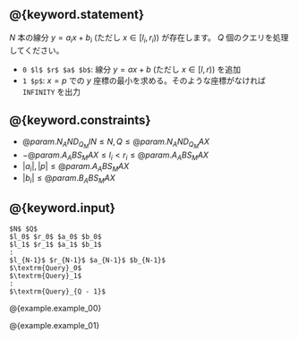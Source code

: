 ## @{keyword.statement}
$N$ 本の線分 $y = a_i x + b_i$ (ただし $x \in [l_i, r_i)$) が存在します。 $Q$ 個のクエリを処理してください。

- `0 $l$ $r$ $a$ $b$`: 線分 $y = ax + b$ (ただし $x \in [l, r)$) を追加
- `1 $p$`: $x = p$ での $y$ 座標の最小を求める。そのような座標がなければ `INFINITY` を出力

## @{keyword.constraints}

- $@{param.N_AND_Q_MIN} \leq N, Q \leq @{param.N_AND_Q_MAX}$
- $-@{param.A_ABS_MAX} \leq l_i \lt r_i \leq @{param.A_ABS_MAX}$
- $|a_i|, |p| \leq @{param.A_ABS_MAX}$
- $|b_i| \leq @{param.B_ABS_MAX}$

## @{keyword.input}

~~~
$N$ $Q$
$l_0$ $r_0$ $a_0$ $b_0$
$l_1$ $r_1$ $a_1$ $b_1$
:
$l_{N-1}$ $r_{N-1}$ $a_{N-1}$ $b_{N-1}$
$\textrm{Query}_0$
$\textrm{Query}_1$
:
$\textrm{Query}_{Q - 1}$
~~~

@{example.example_00}

@{example.example_01}
